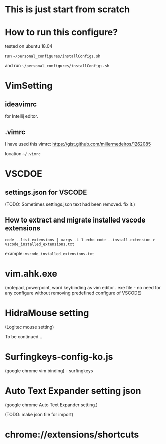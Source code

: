 # This is just start from scratch

# How to run this configure?

tested on ubuntu 18.04

run  `~/personal_configures/installConfigs.sh`

and run  `~/personal_configures/installConfigs.sh`

# VimSetting

## ideavimrc 

for  Intellij editor.

## .vimrc 

I have used this vimrc: https://gist.github.com/millermedeiros/1262085

location `~/.vimrc`

# VSCDOE

## settings.json for VSCODE 
(TODO: Sometimes settings.json text had been removed. fix it.)

## How to extract and migrate installed vscode extensions

```
code --list-extensions | xargs -L 1 echo code --install-extension > vscode_installed_extensions.txt
```

example: `vscode_installed_extensions.txt `

# vim.ahk.exe
(notepad, powerpoint, word keybinding as vim editor . exe file - no need for any configure without removing predefined configure of VSCODE)

# HidraMouse setting 
(Logitec mouse setting)

To be continued...

# Surfingkeys-config-ko.js  
(google chrome vim binding) - surfingkeys

# Auto Text Expander setting json
(google chrome Auto Text Expander setting.) 

(TODO: make json file for import) 

# chrome://extensions/shortcuts

